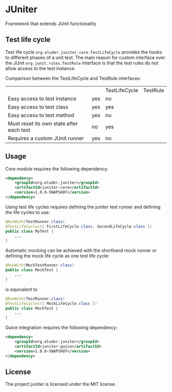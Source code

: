 JUniter
=======

Framework that extends JUnit functionality

Test life cycle
---------------

Test life cycle `org.eluder.juniter.core.TestLifeCycle` provides the hooks to
different phases of a unit test. The main reason for custom interface over the
JUnit `org.junit.rules.TestRule` interface is that the test rules do not allow
access to the test instance.

Comparison between the TestLifeCycle and TestRule interfaces:

<table>
  <th>
    <td></td>
    <td>TestLifeCycle</td>
    <td>TestRule</td>
  </th>
  <tr>
    <td>Easy access to test instance</td>
    <td>yes</td>
    <td>no</td>
  </tr>
  <tr>
    <td>Easy access to test class</td>
    <td>yes</td>
    <td>yes</td>
  </tr>
  <tr>
    <td>Easy access to test method</td>
    <td>yes</td>
    <td>no</td>
  </tr>
  <tr>
    <td>Must reset its own state after each test</td>
    <td>no</td>
    <td>yes</td>
  </tr>
  <tr>
    <td>Requires a custom JUnit runner</td>
    <td>yes</td>
    <td>no</td>
  </tr>
</table>


Usage
-----

Core module requires the following dependency:

```xml
<dependency>
    <groupId>org.eluder.juniter</groupId>
    <artifactId>juniter-core</artifactId>
    <version>1.0.0-SNAPSHOT</version>
</dependency>
```

Using test life cycles requires defining the juniter test runner and defining
the life cycles to use:

```java
@RunWith(TestRunner.class)
@TestLifeCycles({ FirstLifeCycle.class, SecondLifeCycle.class })
public class MyTest {
    ...
}
```

Automatic mocking can be achieved with the shorthand mock runner or defining
the mock life cycle as one test life cycle:

```java
@RunWith(MockTestRunner.class)
public class MockTest {
    ...
}
```

is equivalent to

```java
@RunWith(TestRunner.class)
@TestLifeCycles({ MockLifeCycle.class })
public class MockTest {
    ...
}
```
Guice integration requires the following dependency:

```xml
<dependency>
    <groupId>org.eluder.juniter</groupId>
    <artifactId>juniter-guice</artifactId>
    <version>1.0.0-SNAPSHOT</version>
</dependency>
```

License
-------

The project juniter is licensed under the MIT license.